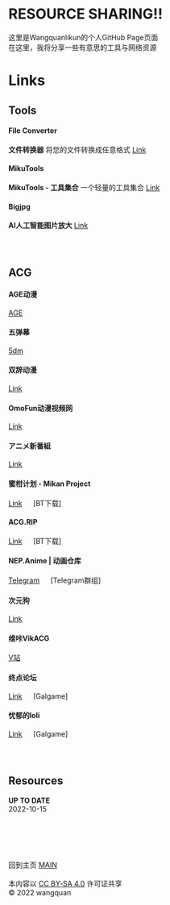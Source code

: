 # **RESOURCE SHARING!!**

这里是Wangquanlikun的个人GitHub Page页面  
在这里，我将分享一些有意思的工具与网络资源  

# **Links**  

## **Tools**  
#### File Converter  
**文件转换器** 
将您的文件转换成任意格式 
 [Link](https://convertio.co/)   

#### MikuTools  
**MikuTools - 工具集合** 
一个轻量的工具集合 
 [Link](https://tools.miku.ac/)   
 
#### Bigjpg  
**AI人工智能图片放大** 
 [Link](https://bigjpg.com/)   
 
### &emsp;   
 
## **ACG**  
#### AGE动漫  
 [AGE](https://www.agemys.cc/)   
 
#### 五弹幕  
 [5dm](https://www.5dm.app/)   
 
#### 双辞动漫  
 [Link](https://www.scfun.net/)   
 
#### OmoFun动漫视频网  
 [Link](https://omofun.tv/)   
 
#### アニメ新番組  
 [Link](https://bangumi.online/)   
 
#### 蜜柑计划 - Mikan Project  
 [Link](https://mikanani.me/) &emsp; [BT下载]  
 
#### ACG.RIP
 [Link](https://acg.rip/) &emsp; [BT下载]  
 
#### NEP.Anime | 动画仓库  
 [Telegram](https://t.me/AnimeNep) &emsp; [Telegram群组]   
 
#### 次元狗  
 [Link](https://www.acgndog.com/)   
 
#### 维咔VikACG
 [V站](https://www.vikacg.com/)   
 
#### 终点论坛  
 [Link](https://bbs.zdfx.net/) &emsp; [Galgame]   
 
#### 忧郁的loli  
 [Link](https://www.okloli.com/) &emsp; [Galgame]   
 
### &emsp;   
 
## **Resources**  
 
 
**UP TO DATE**  
2022-10-15


# &emsp;   
回到主页 [MAIN](https://wangquanlikun.github.io/)   
&emsp;   
本内容以 [CC BY‑SA 4.0](https://creativecommons.org/licenses/by-nc-sa/4.0/deed.zh) 许可证共享  
© 2022 wangquan  
